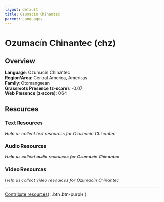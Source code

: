 ```yaml
---
layout: default
title: Ozumacín Chinantec
parent: Languages
---
```


# Ozumacín Chinantec (chz)

## Overview

**Language**: Ozumacín Chinantec  
**Region/Area**: Central America, Americas  
**Family**: Otomanguean  
**Grassroots Presence (z-score)**: -0.07  
**Web Presence (z-score)**: 0.64  

## Resources

### Text Resources
*Help us collect text resources for Ozumacín Chinantec*

### Audio Resources
*Help us collect audio resources for Ozumacín Chinantec*

### Video Resources
*Help us collect video resources for Ozumacín Chinantec*

---

[Contribute resources](https://forms.office.com/e/1SfLJx3u1r){: .btn .btn-purple }
